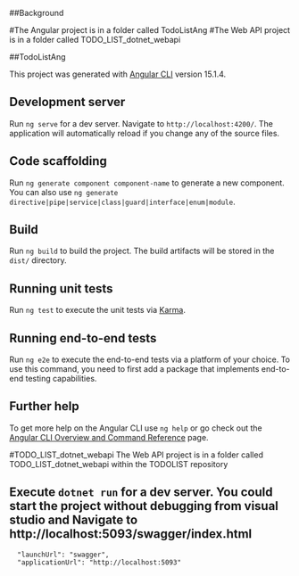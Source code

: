 ##Background

#The Angular project is in a folder called TodoListAng 
#The Web API project is in a folder called TODO_LIST_dotnet_webapi 

##TodoListAng

This project was generated with [Angular CLI](https://github.com/angular/angular-cli) version 15.1.4.

## Development server

Run `ng serve` for a dev server. Navigate to `http://localhost:4200/`. The application will automatically reload if you change any of the source files.

## Code scaffolding

Run `ng generate component component-name` to generate a new component. You can also use `ng generate directive|pipe|service|class|guard|interface|enum|module`.

## Build

Run `ng build` to build the project. The build artifacts will be stored in the `dist/` directory.

## Running unit tests

Run `ng test` to execute the unit tests via [Karma](https://karma-runner.github.io).

## Running end-to-end tests

Run `ng e2e` to execute the end-to-end tests via a platform of your choice. To use this command, you need to first add a package that implements end-to-end testing capabilities.

## Further help

To get more help on the Angular CLI use `ng help` or go check out the [Angular CLI Overview and Command Reference](https://angular.io/cli) page.

#TODO_LIST_dotnet_webapi
The Web API project is in a folder called TODO_LIST_dotnet_webapi within the TODOLIST repository

## Execute `dotnet run` for a dev server. You could start the project without debugging from visual studio and Navigate to http://localhost:5093/swagger/index.html 
      "launchUrl": "swagger",
      "applicationUrl": "http://localhost:5093"
